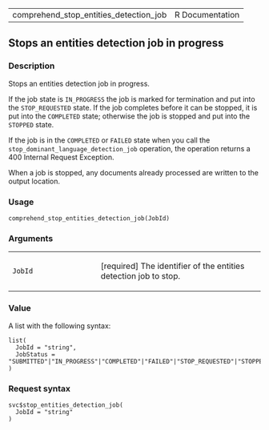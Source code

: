 <table style="width: 100%;">
<tbody>
<tr class="odd">
<td>comprehend_stop_entities_detection_job</td>
<td style="text-align: right;">R Documentation</td>
</tr>
</tbody>
</table>

## Stops an entities detection job in progress

### Description

Stops an entities detection job in progress.

If the job state is `IN_PROGRESS` the job is marked for termination and
put into the `STOP_REQUESTED` state. If the job completes before it can
be stopped, it is put into the `COMPLETED` state; otherwise the job is
stopped and put into the `STOPPED` state.

If the job is in the `COMPLETED` or `FAILED` state when you call the
`stop_dominant_language_detection_job` operation, the operation returns
a 400 Internal Request Exception.

When a job is stopped, any documents already processed are written to
the output location.

### Usage

    comprehend_stop_entities_detection_job(JobId)

### Arguments

<table>
<colgroup>
<col style="width: 35%" />
<col style="width: 65%" />
</colgroup>
<tbody>
<tr class="odd">
<td><code
id="comprehend_stop_entities_detection_job_:_JobId">JobId</code></td>
<td><p>[required] The identifier of the entities detection job to
stop.</p></td>
</tr>
</tbody>
</table>

### Value

A list with the following syntax:

    list(
      JobId = "string",
      JobStatus = "SUBMITTED"|"IN_PROGRESS"|"COMPLETED"|"FAILED"|"STOP_REQUESTED"|"STOPPED"
    )

### Request syntax

    svc$stop_entities_detection_job(
      JobId = "string"
    )

